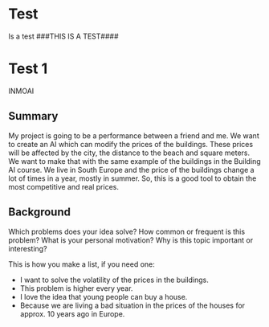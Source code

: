 # Test
Is a test
###THIS IS A TEST####

# Test 1

INMOAI

## Summary

My project is going to be a performance between a friend and me. We want to create an AI which can modify the prices of the buildings. These prices will be affected by the city, the distance to the beach and square meters. We want to make that with the same example of the buildings in the Building AI course. We live in South Europe and the price of the buildings change a lot of times in a year, mostly in summer. So, this is a good tool to obtain the most competitive and real prices. 

## Background

Which problems does your idea solve? How common or frequent is this problem? What is your personal motivation? Why is this topic important or interesting?

This is how you make a list, if you need one:
* I want to solve the volatility of the prices in the buildings.
* This problem is higher every year. 
* I love the idea that young people can buy a house. 
* Because we are living a bad situation in the prices of the houses for approx. 10 years ago in Europe.
